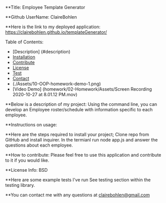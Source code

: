 
**Title: Employee Template Generator

**Github UserName: ClaireBohlen

**Here is the link to my deployed application:  https://clairebohlen.github.io/templateGenerator/

Table of Contents: 
* [Description] (#description)
* [Installation](#install)
* [Contribute](#guidlines)
* [License](#license)
* [Test](#test)
* [Contact](#contact)
* (./Assets/10-OOP-homework-demo-1.png)
* [Video Demo] (homework/02-Homework/Assets/Screen Recording 2020-10-27 at 8.01.12 PM.mov)

**Below is a description of my project: Using the command line, you can develop an Employee roster/schedule with information specific to each employee. 

**Instructions on usage: 

**Here are the steps required to install your project; Clone repo from GitHub and install inquirer. In the termianl run node app.js and answer the questions about each employee.

**How to contribute: Please feel free to use this application and contribute to it if you would like.
       
**License Info: BSD
        
**Here are some example tests I've run See testing section within the testing library.
        
**You can contact me with any questions at clairebohlen@gmail.com